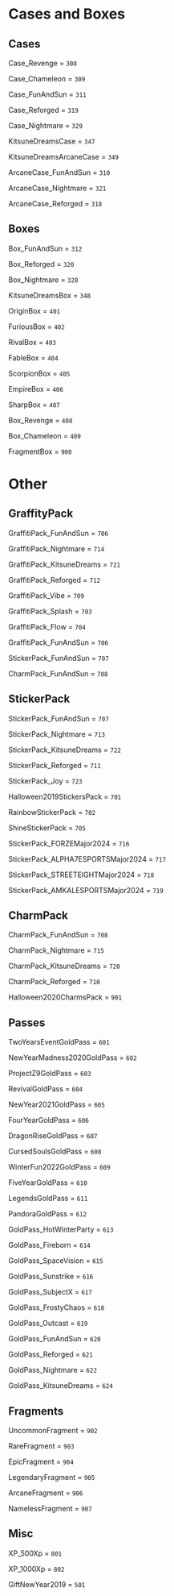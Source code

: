 # Cases and Boxes


## Cases


Case_Revenge = `308`

Case_Chameleon = `309`

Case_FunAndSun = `311`

Case_Reforged = `319`

Case_Nightmare = `329`

KitsuneDreamsCase = `347`

KitsuneDreamsArcaneCase = `349`

ArcaneCase_FunAndSun = `310`

ArcaneCase_Nightmare = `321`

ArcaneCase_Reforged = `318`


## Boxes


Box_FunAndSun = `312`

Box_Reforged = `320`

Box_Nightmare = `328`

KitsuneDreamsBox = `348`

OriginBox = `401`

FuriousBox = `402`

RivalBox = `403`

FableBox = `404`

ScorpionBox = `405`

EmpireBox = `406`

SharpBox = `407`

Box_Revenge = `408`

Box_Chameleon = `409`

FragmentBox = `900`


# Other


## GraffityPack

GraffitiPack_FunAndSun = `706`

GraffitiPack_Nightmare = `714`

GraffitiPack_KitsuneDreams = `721`

GraffitiPack_Reforged = `712`

GraffitiPack_Vibe = `709`

GraffitiPack_Splash = `703`

GraffitiPack_Flow = `704`

GraffitiPack_FunAndSun = `706`

StickerPack_FunAndSun = `707`

CharmPack_FunAndSun = `708`


## StickerPack


StickerPack_FunAndSun = `707`

StickerPack_Nightmare = `713`

StickerPack_KitsuneDreams = `722`

StickerPack_Reforged = `711`

StickerPack_Joy = `723`

Halloween2019StickersPack = `701`

RainbowStickerPack = `702`

ShineStickerPack = `705`

StickerPack_FORZEMajor2024 = `716`

StickerPack_ALPHA7ESPORTSMajor2024 = `717`

StickerPack_STREETEIGHTMajor2024 = `718`

StickerPack_AMKALESPORTSMajor2024 = `719`



## CharmPack


CharmPack_FunAndSun = `708`

CharmPack_Nightmare = `715`

CharmPack_KitsuneDreams = `720`

CharmPack_Reforged = `710`

Halloween2020CharmsPack = `901`


## Passes


TwoYearsEventGoldPass = `601`

NewYearMadness2020GoldPass = `602`

ProjectZ9GoldPass = `603`

RevivalGoldPass = `604`

NewYear2021GoldPass = `605`

FourYearGoldPass = `606`

DragonRiseGoldPass = `607`

CursedSoulsGoldPass = `608`

WinterFun2022GoldPass = `609`

FiveYearGoldPass = `610`

LegendsGoldPass = `611`

PandoraGoldPass = `612`

GoldPass_HotWinterParty = `613`

GoldPass_Fireborn = `614`

GoldPass_SpaceVision = `615`

GoldPass_Sunstrike = `616`

GoldPass_SubjectX = `617`

GoldPass_FrostyChaos = `618`

GoldPass_Outcast = `619`

GoldPass_FunAndSun = `620`

GoldPass_Reforged = `621`

GoldPass_Nightmare = `622`

GoldPass_KitsuneDreams = `624`



## Fragments


UncommonFragment = `902`

RareFragment = `903`

EpicFragment = `904`

LegendaryFragment = `905`

ArcaneFragment = `906`

NamelessFragment = `907`


## Misc


XP_500Xp = `801`

XP_1000Xp = `802`

GiftNewYear2019 = `501`

